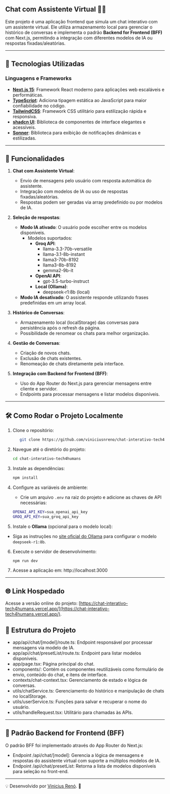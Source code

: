 ## Chat com Assistente Virtual 🤖💬

Este projeto é uma aplicação frontend que simula um chat interativo com um assistente virtual. Ele utiliza armazenamento local para gerenciar o histórico de conversas e implementa o padrão **Backend for Frontend (BFF)** com Next.js, permitindo a integração com diferentes modelos de IA ou respostas fixadas/aleatórias.

---

## 🚀 Tecnologias Utilizadas

### Linguagens e Frameworks

- **[Next.js 15](https://nextjs.org/)**: Framework React moderno para aplicações web escaláveis e performáticas.
- **[TypeScript](https://www.typescriptlang.org/)**: Adiciona tipagem estática ao JavaScript para maior confiabilidade no código.
- **[TailwindCSS](https://tailwindcss.com/)**: Framework CSS utilitário para estilização rápida e responsiva.
- **[shadcn UI](https://shadcn.dev/)**: Biblioteca de componentes de interface elegantes e acessíveis.
- **[Sonner](https://sonner.dev/)**: Biblioteca para exibição de notificações dinâmicas e estilizadas.

---

## 📝 Funcionalidades

1. **Chat com Assistente Virtual**:
   - Envio de mensagens pelo usuário com resposta automática do assistente.
   - Integração com modelos de IA ou uso de respostas fixadas/aleatórias.
   - Respostas podem ser geradas via array predefinido ou por modelos de IA.

2. **Seleção de respostas**:
   - **Modo IA ativado**: O usuário pode escolher entre os modelos disponíveis.
     - Modelos suportados:
       - **Groq API**:
         - llama-3.3-70b-versatile
         - llama-3.1-8b-instant
         - llama3-70b-8192
         - llama3-8b-8192
         - gemma2-9b-it
       - **OpenAI API**:
         - gpt-3.5-turbo-instruct
       - **Local (Ollama)**:
         - deepseek-r1:8b (local)
   - **Modo IA desativado**: O assistente responde utilizando frases predefinidas em um array local.

3. **Histórico de Conversas**:
   - Armazenamento local (localStorage) das conversas para persistência após o refresh da página.
   - Possibilidade de renomear os chats para melhor organização.

4. **Gestão de Conversas**:
   - Criação de novos chats.
   - Exclusão de chats existentes.
   - Renomeação de chats diretamente pela interface.

5. **Integração com Backend for Frontend (BFF)**:
   - Uso do App Router do Next.js para gerenciar mensagens entre cliente e servidor.
   - Endpoints para processar mensagens e listar modelos disponíveis.

---

## 🛠️ Como Rodar o Projeto Localmente

1. Clone o repositório:

   ```bash
      git clone https://github.com/viniciusnreno/chat-interativo-tech4humans.git
   ```

2. Navegue até o diretório do projeto:

   ```bash
   cd chat-interativo-tech4humans
   ```

3. Instale as dependências:

   ```bash
   npm install
   ```

4. Configure as variáveis de ambiente:
   - Crie um arquivo `.env` na raiz do projeto e adicione as chaves de API necessárias:
   ```bash
   OPENAI_API_KEY=sua_openai_api_key
   GROQ_API_KEY=sua_groq_api_key
   ```

5. Instale o **Ollama** (opcional para o modelo local):
- Siga as instruções no [site oficial do Ollama](https://ollama.ai) para configurar o modelo `deepseek-r1:8b`.

6. Execute o servidor de desenvolvimento:
   ```bash
   npm run dev
   ```

7. Acesse a aplicação em: http://localhost:3000

---

## 🌐 Link Hospedado

Acesse a versão online do projeto: [https://chat-interativo-tech4humans.vercel.app/](https://chat-interativo-tech4humans.vercel.app/).

 

## 🌟 Estrutura do Projeto

- app/api/chat/[model]/route.ts: Endpoint responsável por processar mensagens via modelo de IA.
- app/api/chat/presetList/route.ts: Endpoint para listar modelos disponíveis.
- app/page.tsx: Página principal do chat.
- components/: Contém os componentes reutilizáveis como formulário de envio, conteúdo do chat, e itens de interface.
- contexts/chat-context.tsx: Gerenciamento de estado e lógica de conversas.
- utils/chatService.ts: Gerenciamento do histórico e manipulação de chats no localStorage.
- utils/userService.ts: Funções para salvar e recuperar o nome do usuário.
- utils/handleRequest.tsx: Utilitário para chamadas às APIs.

---

## 📜 Padrão Backend for Frontend (BFF)

O padrão BFF foi implementado através do App Router do Next.js:

- Endpoint /api/chat/[model]: Gerencia a lógica de mensagens e respostas do assistente virtual com suporte a múltiplos modelos de IA.
- Endpoint /api/chat/presetList: Retorna a lista de modelos disponíveis para seleção no front-end.

---

💡 Desenvolvido por [Vinicius Renó](https://viniciusreno.vercel.app/). 🚀
